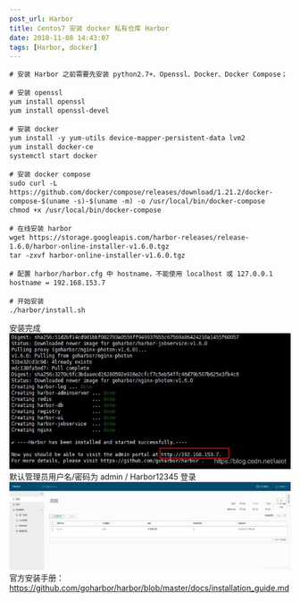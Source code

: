 ```yaml
---
post_url: Harbor
title: Centos7 安装 docker 私有仓库 Harbor
date: 2018-11-08 14:43:07
tags: [Harbor, docker]
---
```


```
# 安装 Harbor 之前需要先安装 python2.7+、Openssl、Docker、Docker Compose；
 
# 安装 openssl
yum install openssl
yum install openssl-devel
 
# 安装 docker
yum install -y yum-utils device-mapper-persistent-data lvm2
yum install docker-ce
systemctl start docker
 
# 安装 docker compose
sudo curl -L https://github.com/docker/compose/releases/download/1.21.2/docker-compose-$(uname -s)-$(uname -m) -o /usr/local/bin/docker-compose
chmod +x /usr/local/bin/docker-compose
 
# 在线安装 harbor
wget https://storage.googleapis.com/harbor-releases/release-1.6.0/harbor-online-installer-v1.6.0.tgz
tar -zxvf harbor-online-installer-v1.6.0.tgz
 
# 配置 harbor/harbor.cfg 中 hostname，不能使用 localhost 或 127.0.0.1
hostname = 192.168.153.7
 
# 开始安装
./harbor/install.sh
```

安装完成
![](/images/20181108143944390.jpg)
默认管理员用户名/密码为 admin / Harbor12345 登录
![](/images/20181108144249774.jpg)
官方安装手册：https://github.com/goharbor/harbor/blob/master/docs/installation_guide.md